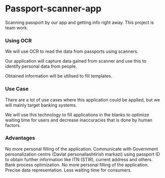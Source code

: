 # Passport-scanner-app
Scanning passport by our app and getting info right away. This project is team work. 
### Using OCR
We will use OCR to read the data from passports using scanners.

Our application will capture data gained from scanner and use this to identify personal data from people.

Obtained information will be utilised to fill templates.
### Use Case
There are a lot of use cases where this application could be applied, but we will mainly target banking systems.

We will use this technology to fill applications in the blanks to optimize waiting time for users and decrease inaccuracies that is done by human factors.
### Advantages
No more personal filling of the application.
Communicate with Government personalization centre  (Davlat personallashtirish markazi) using passport ID to obtain further information like ITN (STIR), current address and others.
Bank process optimization.
No more personal filling of the application.
Precise data representation.
Less waiting time for consumers.
